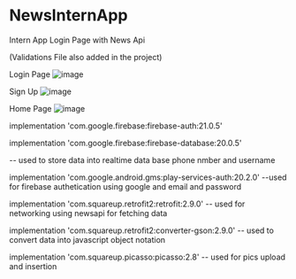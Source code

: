 # NewsInternApp
Intern App Login Page with News Api

(Validations File also added in the project)

Login Page
![image](https://user-images.githubusercontent.com/84911098/183862698-5cd130ba-ea05-4f23-9028-260e4c103ac7.png)

Sign Up
![image](https://user-images.githubusercontent.com/84911098/183862767-1d1ed3a8-3266-405b-a17a-3a87317e423e.png)


Home Page
![image](https://user-images.githubusercontent.com/84911098/183862642-40ae9e6f-fce0-45ca-a902-b073d115a0f6.png)


 implementation 'com.google.firebase:firebase-auth:21.0.5'
 
 implementation 'com.google.firebase:firebase-database:20.0.5'
 
-- used to store data into realtime data base phone nmber and username


 implementation 'com.google.android.gms:play-services-auth:20.2.0'
--used for firebase authetication using google and email and password


implementation 'com.squareup.retrofit2:retrofit:2.9.0'
-- used for networking using newsapi for fetching data 


implementation 'com.squareup.retrofit2:converter-gson:2.9.0'
-- used to convert data into javascript object notation


implementation 'com.squareup.picasso:picasso:2.8'
-- used for pics upload and insertion



    
    
